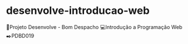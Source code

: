 # desenvolve-introducao-web
📍Projeto Desenvolve - Bom Despacho
💻Introdução a Programação Web
✒️PDBD019
